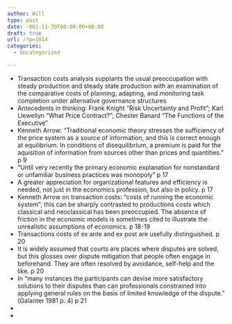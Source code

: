 ```yaml
---
author: Will
type: post
date: -001-11-30T00:00:00+00:00
draft: true
url: /?p=1014
categories:
  - Uncategorized

---
```

  * Transaction costs analysis supplants the usual preoccupation with steady production and steady state production with an examination of the comparative costs of planning, adapting, and monitoring task completion under alternative governance structures
  * Antecedents in thinking: Frank Knight &#8220;Risk Uncertainty and Profit&#8221;; Karl Llewellyn &#8220;What Price Contract?&#8221;; Chester Banard &#8220;The Functions of the Executive&#8221;
  * Kenneth Arrow: &#8220;Traditional economic theory stresses the sufficiency of the price system as a source of information, and this is correct enough at equilibrium. In conditions of disequilibrium, a premium is paid for the aquisition of information from sources other than prices and quantities.&#8221; p 9
  * &#8220;Until very recently the primary economic explanation for nonstandard or unfamiliar business practices was monopoly&#8221; p 17
  * A greater appreciation for organizational features and efficiency is needed, not just in the economics profession, but also in policy. p 17
  * Kenneth Arrow on transaction costs: &#8220;costs of running the economic system&#8221;; this can be sharply contrasted to productions costs which classical and neoclassical has been preoccupied. The absence of friction in the economic models is sometimes cited to illustrate the unrealistic assumptions of economics. p 18-19
  * Transactions costs of ex ante and ex post are usefully distinguished. p 20
  * It is widely assumed that courts are places where disputes are solved, but this glosses over dispute mitigation that people often engage in beforehand. They are often resolved by avoidance, self-help and the like. p 20
  * In &#8220;many instances the participants can devise more satisfactory solutions to their disputes than can professionals constrained into applying general rules on the basis of limited knowledge of the dispute.&#8221; (Galanter 1981 p. 4) p 21
  * 
  *